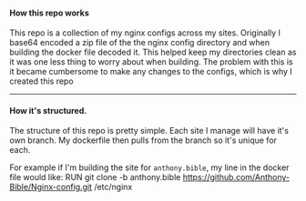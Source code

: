 #### How this repo works

This repo is a collection of my nginx configs across my sites. Originally I base64 encoded a zip file of the the nginx config directory and when building the docker file decoded it. This helped keep my directories clean as it was one less thing to worry about when building. The problem with this is it became cumbersome to make any changes to the configs, which is why I created this repo

---

#### How it's structured.

The structure of this repo is pretty simple. Each site I manage will have it's own branch. My dockerfile then pulls from the branch so it's unique for each. 

For example if I'm building the site for `anthony.bible`, my line in the docker file would like:
    RUN git clone -b anthony.bible https://github.com/Anthony-Bible/Nginx-config.git  /etc/nginx
